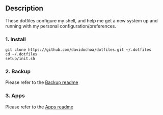 ## Description

These dotfiles configure my shell, and help me get a new system up and running with my personal configuration/preferences.

### 1. Install

```
git clone https://github.com/davidochoa/dotfiles.git ~/.dotfiles
cd ~/.dotfiles
setup/init.sh
```
### 2. Backup

Please refer to the [Backup readme](README-backup.md)

### 3. Apps

Please refer to the [Apps readme](README-apps.md)

